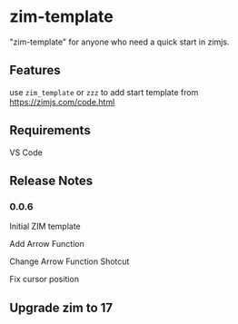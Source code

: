 # zim-template

"zim-template" for anyone who need a quick start in zimjs.

## Features

use `zim_template` or `zzz` to add start template from https://zimjs.com/code.html

## Requirements

VS Code

## Release Notes

### 0.0.6

Initial ZIM template

Add Arrow Function

Change Arrow Function Shotcut

Fix cursor position

Upgrade zim to 17
---
